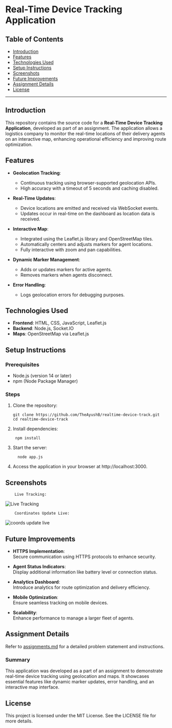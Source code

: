 # Real-Time Device Tracking Application

## Table of Contents
- [Introduction](#introduction)
- [Features](#features)
- [Technologies Used](#technologies-used)
- [Setup Instructions](#setup-instructions)
- [Screenshots](#screenshots)
- [Future Improvements](#future-improvements)
- [Assignment Details](#assignment-details)
- [License](#license)

---

## Introduction
This repository contains the source code for a **Real-Time Device Tracking Application**, developed as part of an assignment. The application allows a logistics company to monitor the real-time locations of their delivery agents on an interactive map, enhancing operational efficiency and improving route optimization.

## Features
- **Geolocation Tracking**:
  - Continuous tracking using browser-supported geolocation APIs.
  - High accuracy with a timeout of 5 seconds and caching disabled.

- **Real-Time Updates**:
  - Device locations are emitted and received via WebSocket events.
  - Updates occur in real-time on the dashboard as location data is received.

- **Interactive Map**:
  - Integrated using the Leaflet.js library and OpenStreetMap tiles.
  - Automatically centers and adjusts markers for agent locations.
  - Fully interactive with zoom and pan capabilities.

- **Dynamic Marker Management**:
  - Adds or updates markers for active agents.
  - Removes markers when agents disconnect.

- **Error Handling**:
  - Logs geolocation errors for debugging purposes.

## Technologies Used
- **Frontend**: HTML, CSS, JavaScript, Leaflet.js
- **Backend**: Node.js, Socket.IO
- **Maps**: OpenStreetMap via Leaflet.js

## Setup Instructions

### Prerequisites
- Node.js (version 14 or later)
- npm (Node Package Manager)

### Steps
1. Clone the repository:
   ```
   git clone https://github.com/TheAyushB/realtime-device-track.git
   cd realtime-device-track
   ```
2. Install dependencies:
   ```
    npm install
   ```
3. Start the server:
   ```
     node app.js
   ```
4. Access the application in your browser at http://localhost:3000.

## Screenshots

```
    Live Tracking:
```
    
  ![Live Tracking](https://github.com/user-attachments/assets/75b91cfb-3281-43e8-a9f7-a36405cf7f46)
```
    Coordinates Update Live:
```
  ![coords update live](https://github.com/user-attachments/assets/39b32b19-3022-4454-9f1c-80d84444281f)


## Future Improvements
- **HTTPS Implementation**:  
  Secure communication using HTTPS protocols to enhance security.

- **Agent Status Indicators**:  
  Display additional information like battery level or connection status.

- **Analytics Dashboard**:  
  Introduce analytics for route optimization and delivery efficiency.

- **Mobile Optimization**:  
  Ensure seamless tracking on mobile devices.

- **Scalability**:  
  Enhance performance to manage a larger fleet of agents.

## Assignment Details
   Refer to [assignments.md](assignments.md) for a detailed problem statement and instructions.

### Summary
   This application was developed as a part of an assignment to demonstrate real-time device tracking using geolocation and maps. It showcases essential features like dynamic marker updates, error handling, and an interactive map interface.

## License
   This project is licensed under the MIT License. See the LICENSE file for more details.
